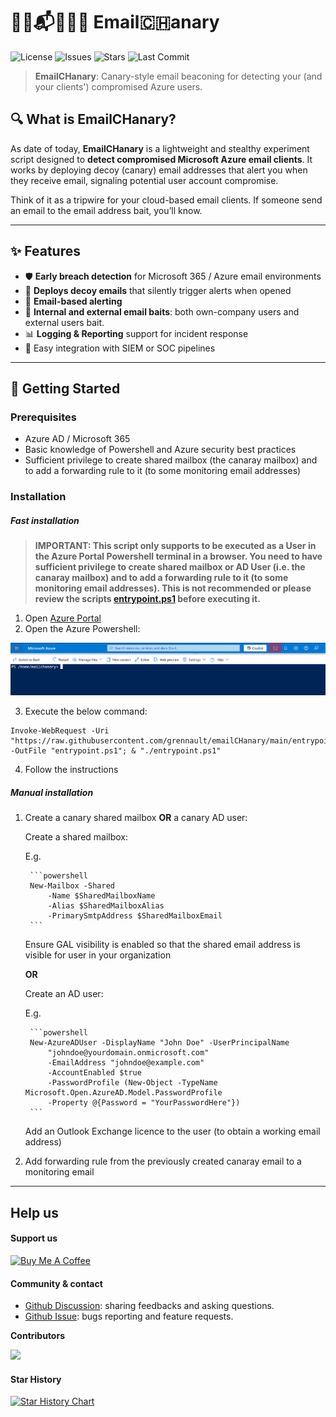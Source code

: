 # 🕵️‍♂️📬👨🏻‍💻 Email🇨🇭anary

![License](https://img.shields.io/github/license/grennault/emailCHanary)
![Issues](https://img.shields.io/github/issues/grennault/emailCHanary)
![Stars](https://img.shields.io/github/stars/grennault/emailCHanary)
![Last Commit](https://img.shields.io/github/last-commit/grennault/emailCHanary)

> **EmailCHanary**: Canary-style email beaconing for detecting your (and your clients') compromised Azure users.

## 🔍 What is EmailCHanary?

As date of today, **EmailCHanary** is a lightweight and stealthy experiment script designed to **detect compromised Microsoft Azure email clients**. It works by deploying decoy (canary) email addresses that alert you when they receive email, signaling potential user account compromise.

Think of it as a tripwire for your cloud-based email clients. If someone send an email to the email address bait, you’ll know.

---

## ✨ Features

- 🛡️ **Early breach detection** for Microsoft 365 / Azure email environments
- 📨 **Deploys decoy emails** that silently trigger alerts when opened
- 🔗 **Email-based alerting**
- 👥 **Internal and external email baits**: both own-company users and external users bait.
- 📊 **Logging & Reporting** support for incident response
- 🧰 Easy integration with SIEM or SOC pipelines

---

## 🚀 Getting Started

### Prerequisites

- Azure AD / Microsoft 365
- Basic knowledge of Powershell and Azure security best practices
- Sufficient privilege to create shared mailbox (the canaray mailbox) and to add a forwarding rule to it (to some monitoring email addresses)

### Installation

##### Fast installation

> **IMPORTANT: This script only supports to be executed as a User in the Azure Portal Powershell terminal in a browser. You need to have sufficient privilege to create shared mailbox or AD User (i.e. the canaray mailbox) and to add a forwarding rule to it (to some monitoring email addresses). This is not recommended or please review the scripts [entrypoint.ps1](./entrypoint.ps1) before executing it.**

1. Open [Azure Portal](https://portal.azure.com/#home)
2. Open the Azure Powershell:

![Open Azure Powershell](./img/openAzurePS.jpg)

3. Execute the below command:

```
Invoke-WebRequest -Uri "https://raw.githubusercontent.com/grennault/emailCHanary/main/entrypoint.ps1" -OutFile "entrypoint.ps1"; & "./entrypoint.ps1"
```

4. Follow the instructions


##### Manual installation

1. Create a canary shared mailbox __OR__ a canary AD user:

    Create a shared mailbox:

      E.g.

        ```powershell
        New-Mailbox -Shared
            -Name $SharedMailboxName
            -Alias $SharedMailboxAlias
            -PrimarySmtpAddress $SharedMailboxEmail
        ```

    Ensure GAL visibility is enabled so that the shared email address is visible for user in your organization

    __OR__

    Create an AD user:

      E.g. 

        ```powershell
        New-AzureADUser -DisplayName "John Doe" -UserPrincipalName 
            "johndoe@yourdomain.onmicrosoft.com" 
            -EmailAddress "johndoe@example.com"
            -AccountEnabled $true 
            -PasswordProfile (New-Object -TypeName Microsoft.Open.AzureAD.Model.PasswordProfile 
            -Property @{Password = "YourPasswordHere"})
        ```

    Add an Outlook Exchange licence to the user (to obtain a working email address)

2. Add forwarding rule from the previously created canaray email to a monitoring email

---

## Help us

#### Support us

<a href="https://www.buymeacoffee.com/grennault" target="_blank"><img src="https://cdn.buymeacoffee.com/buttons/default-orange.png" alt="Buy Me A Coffee" height="41" width="174"></a>

#### Community & contact

- [Github Discussion](https://github.com/grennault/emailCHanary/discussions): sharing feedbacks and asking questions.
- [Github Issue](https://github.com/grennault/emailCHanary/issues): bugs reporting and feature requests.

**Contributors**

<a href="https://github.com/grennault/emailCHanary/graphs/contributors">
  <img src="https://contrib.rocks/image?repo=grennault/emailCHanary" />
</a>

#### Star History

<a href="https://www.star-history.com/#grennault/emailCHanary&Timeline">
 <picture>
   <source media="(prefers-color-scheme: dark)" srcset="https://api.star-history.com/svg?repos=grennault/emailCHanary&type=Timeline&theme=dark" />
   <source media="(prefers-color-scheme: light)" srcset="https://api.star-history.com/svg?repos=grennault/emailCHanary&type=Timeline" />
   <img alt="Star History Chart" src="https://api.star-history.com/svg?repos=grennault/emailCHanary&type=Timeline" />
 </picture>
</a>